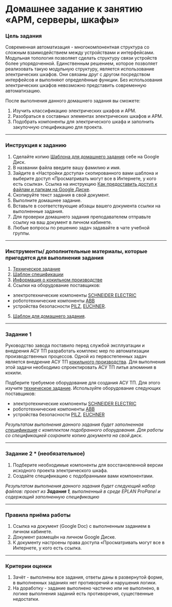 # Домашнее задание к занятию «АРМ, серверы, шкафы»

### Цель задания

Современная автоматизация - многокомпонентная структура со сложным взаимодействием между устройствами и интерфейсами. Модульная топология позволяет сделать структуру связи устройств более упорядоченной. Единственным решением, которое позволяет реализовать такую модульную структуру, является использование электрических шкафов. Они связаны друг с другом посредством интерфейсов и выполняют определённые функции. Без использования электрических шкафов невозможно представить современную автоматизацию. 

После выполнения данного домашнего задания вы сможете:
1. Изучить классификацию электрических шкафов и АРМ.
2. Разобраться в составных элементах электрических шкафов и АРМ.
3. Подобрать компоненты для электрического шкафа и заполнить закупочную спецификацию для проекта.

-----

### Инструкция к заданию
1. Сделайте копию [Шаблона для домашнего задания](https://docs.google.com/document/d/171ut1q_lTyu52_89I2xL6NLVGJp-JPn2LzWf4STI5v8/edit?usp=sharing) себе на Google Диск.
2. В названии файла введите вашу фамилию и имя.
3. Зайдите в «Настройки доступа» скопированного вами шаблона и выберите доступ «Просматривать могут все в Интернете, у кого есть ссылка». Ссылка на инструкцию [Как предоставить доступ к файлам и папкам на Google Диске](https://support.google.com/docs/answer/2494822?hl=ru&co=GENIE.Platform%3DDesktop).
4. Скопируйте текст задания в свой документ.
5. Выполните домашнее задание.
6. Вставьте в соответствующие абзацы вашего документа ссылки на выполненные задания.
7. Для проверки домашнего задания преподавателем отправьте ссылку на ваш документ в личном кабинете.
8. Любые вопросы по решению задач задавайте в чате учебной группы.

-----

### Инструменты/ дополнительные материалы, которые пригодятся для выполнения задания
1. [Техническое задание](https://docs.google.com/document/d/1r3toihzr4MMN7yzaPeYe20qSp70czNYS03EUMSATQRw/edit?usp=sharing)
2. [Шаблон спецификации](https://docs.google.com/spreadsheets/d/1MD1e1kSFqJS4lYMkl4x-gsKCMc4hCTmlS56KMYsTCFY/edit?usp=sharing)
3. [Информация о кокильном производстве](https://stankiexpert.ru/spravochnik/litejjnoe-proizvodstvo/lite-v-kokil.html)
4. Ссылки на оборудование поставщиков:
- электротехнические компоненты [SCHNEIDER ELECTRIC](https://www.se.com/ru/ru/)
- робототехнические компоненты [ABB](https://new.abb.com/ru)
- устройства безопасности [PILZ](https://www.pilz.com/ru-RU), [EUCHNER](https://www.euchner.de/en-us/products/).
5. [Шаблон для домашнего задания](https://docs.google.com/document/d/171ut1q_lTyu52_89I2xL6NLVGJp-JPn2LzWf4STI5v8/edit?usp=sharing).

-----

### Задание 1
Руководство завода поставило перед службой эксплуатации и внедрения АСУ ТП разработать комплекс мер по автоматизации производственных процессов. Одной из первостепенных задач является внедрение АСУ ТП [кокильного производства](https://stankiexpert.ru/spravochnik/litejjnoe-proizvodstvo/lite-v-kokil.html). Для выполнения этой задачи необходимо спроектировать АСУ ТП литья алюминия в кокили.

Подберите требуемое оборудование для создания АСУ ТП. Для этого изучите [техническое задание](https://docs.google.com/document/d/1r3toihzr4MMN7yzaPeYe20qSp70czNYS03EUMSATQRw/edit?usp=sharing).
Используйте оборудование следующих поставщиков:
- электротехнические компоненты [SCHNEIDER ELECTRIC](https://www.se.com/ru/ru/)
- робототехнические компоненты [ABB](https://new.abb.com/ru)
- устройства безопасности [PILZ](https://www.pilz.com/ru-RU), [EUCHNER](https://www.euchner.de/en-us/products/)

*Результатом выполнения данного задания будет заполненная [спецификация](https://docs.google.com/spreadsheets/d/1MD1e1kSFqJS4lYMkl4x-gsKCMc4hCTmlS56KMYsTCFY/edit?usp=sharing) с комплектом подобранного оборудования. Для работы со спецификацией сохраните копию документа на свой диск*.

-----

### Задание 2 * (необязательное)
1. Подберите необходимые компоненты для восстановленной версии исходного проекта электрического шкафа. 
2. Создайте спецификацию с подобранными вами компонентами.

*Результатом выполнения данного задания будет следующий набор файлов: проект из **Задания 1**, выполненный в среде EPLAN ProPanel и содержащий заполненную спецификацию*

-----

### Правила приёма работы
1. Ссылка на документ (Google Doc) с выполненным заданием в личном кабинете.
2. Документ размещён на личном Google Диске.
3. К документу настроены права доступа «Просматривать могут все в Интернете, у кого есть ссылка.

-----
### Критерии оценки
1. Зачёт - выполнены все задания, ответы даны в развернутой форме, в выполненных заданиях нет противоречий и нарушения логики.
2. На доработку - задание выполнено частично или не выполнено, в логике выполнения заданий есть противоречия, существенные недостатки.
